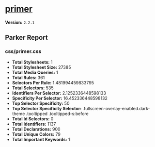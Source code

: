 # [primer]( http://primercss.io )

**Version:** `2.2.1`

## Parker Report

### css/primer.css

- **Total Stylesheets:** 1
- **Total Stylesheet Size:** 27385
- **Total Media Queries:** 1
- **Total Rules:** 361
- **Selectors Per Rule:** 1.481994459833795
- **Total Selectors:** 535
- **Identifiers Per Selector:** 2.1252336448598133
- **Specificity Per Selector:** 16.452336448598132
- **Top Selector Specificity:** 50
- **Top Selector Specificity Selector:** .fullscreen-overlay-enabled.dark-theme .tooltipped .tooltipped-s:before
- **Total Id Selectors:** 0
- **Total Identifiers:** 1137
- **Total Declarations:** 900
- **Total Unique Colors:** 79
- **Total Important Keywords:** 1

